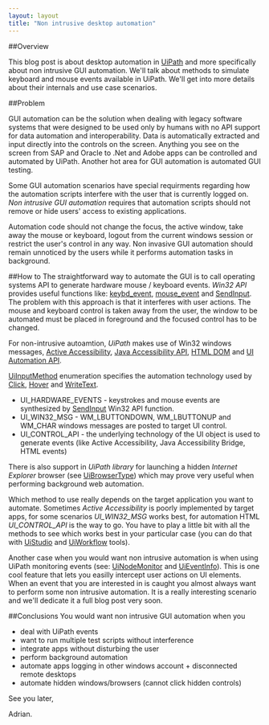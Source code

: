```yaml
---
layout: layout
title: "Non intrusive desktop automation"
---
```

##Overview

This blog post is about desktop automation in [UiPath]([http://www.uipath.com/) and more specifically about non intrusive GUI automation. 
We'll talk about methods to simulate keyboard and mouse events available in UiPath. We'll get into more details about their internals and use case scenarios.

##Problem

GUI automation can be the solution when dealing with legacy software systems that were designed to be used only by humans with no API support for data automation and interoperability.
Data is automatically extracted and input directly into the controls on the screen. Anything you see on the screen from SAP and Oracle to .Net and Adobe apps can be controlled and automated by UiPath.
Another hot area for GUI automation is automated GUI testing. 

Some GUI automation scenarios have special requirments regarding how the automation scripts interfere with the user that is currently logged on.
*Non intrusive GUI automation* requires that automation scripts should not remove or hide users' access to existing applications.

Automation code should not change the focus, the active window, take away the mouse or keyboard, logout from the current windows session or restrict the user's control in any way.
Non invasive GUI automation should remain unnoticed by the users while it performs automation tasks in background.

##How to
The straightforward way to automate the GUI is to call operating systems API to generate hardware mouse / keyboard events. *Win32 API* provides useful functions like: 
[keybd_event](http://msdn.microsoft.com/en-us/library/windows/desktop/ms646304\(v=vs.85\).aspx), [mouse_event](http://msdn.microsoft.com/en-us/library/windows/desktop/ms646260\(v=vs.85\).aspx) and [SendInput](http://msdn.microsoft.com/en-us/library/windows/desktop/ms646310\(v=vs.85\).aspx).
The problem with this approach is that it interferes with user actions. The mouse and keyboard control is taken away from the user, the window to be automated must be placed in foreground and the focused control has to be changed.

For non-intrusive autoamtion, *UiPath* makes use of Win32 windows messages, [Active Accessibility](http://en.wikipedia.org/wiki/Microsoft_Active_Accessibility), [Java Accessibility API](http://docs.oracle.com/javase/7/docs/technotes/guides/access/jab/index.html), [HTML DOM](http://en.wikipedia.org/wiki/Document_Object_Model) and [UI Automation API](http://msdn.microsoft.com/en-us/library/windows/desktop/ee684009\(v=vs.85\).aspx).

[UiInputMethod](https://github.com/Deskover/UiPath/wiki/Uinode#wiki-UiInputMethod) enumeration specifies the automation technology used by [Click](https://github.com/Deskover/UiPath/wiki/Uinode#wiki-Click), [Hover](https://github.com/Deskover/UiPath/wiki/Uinode#wiki-Hover) and [WriteText](https://github.com/Deskover/UiPath/wiki/Uinode#wiki-WriteText).
 - UI_HARDWARE_EVENTS - keystrokes and mouse events are synthesized by [SendInput](http://msdn.microsoft.com/en-us/library/windows/desktop/ms646310\(v=vs.85\).aspx) Win32 API function.
 - UI_WIN32_MSG - WM_LBUTTONDOWN, WM_LBUTTONUP and WM_CHAR windows messages are posted to target UI control.
 - UI_CONTROL_API - the underlying technology of the UI object is used to generate events (like Active Accessibility, Java Accessibility Bridge, HTML events)

There is also support in *UiPath library* for launching a hidden *Internet Explorer* browser \(see [UiBrowserType](https://github.com/Deskover/UiPath/wiki/UiBrowser#wiki-UiBrowserType)\) which may prove very useful when performing background web automation.

Which method to use really depends on the target application you want to automate. Sometimes *Active Accessibility* is poorly implemented by target apps, for some scenarios *UI_WIN32_MSG* works best, for automation HTML *UI_CONTROL_API* is the way to go.
You have to play a little bit with all the methods to see which works best in your particular case (you can do that with [UiStudio](https://github.com/Deskover/UiPath/wiki/Studio) and [UiWorkflow](https://github.com/Deskover/UiPath/wiki/Workflow-designer) tools). 

Another case when you would want non intrusive automation is when using UiPath monitoring events \(see: [UiNodeMonitor](https://github.com/Deskover/UiPath/wiki/UiNodeMonitor) and [UiEventInfo](https://github.com/Deskover/UiPath/wiki/UiEventInfo)\).
This is one cool feature that lets you easilly intercept user actions on UI elements. When an event that you are interested in is caught you almost always want to perform some non intrusive automation.
It is a really interesting scenario and we'll dedicate it a full blog post very soon.

##Conclusions
You would want non intrusive GUI automation when you
 - deal with UiPath events
 - want to run multiple test scripts without interference
 - integrate apps without disturbing the user
 - perform background automation
 - automate apps logging in other windows account + disconnected remote desktops
 - automate hidden windows/browsers (cannot click hidden controls)

See you later,

Adrian.
